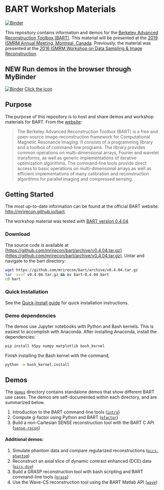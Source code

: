 # BART Workshop Materials

[![Binder](https://mybinder.org/badge_logo.svg)](https://mybinder.org/v2/gh/mrirecon/bart-workshop/master?filepath=setup.ipynb)

This repository contains information and demos for the [Berkeley Advanced Reconstruction Toolbox (BART)](http://mrirecon.github.io/bart).
This material will be presented at the [2019 ISMRM Annual Meeting, Montreal, Canada](https://www.ismrm.org/19m/). Previously, the material was presented
at the [2016 ISMRM Workshop on Data Sampling & Image Reconstruction](http://www.ismrm.org/workshops/Data16/).

## **NEW** Run demos in the browser through MyBinder
[![Binder](https://mybinder.org/badge_logo.svg)](https://mybinder.org/v2/gh/mrirecon/bart-workshop/master?filepath=setup.ipynb)
[Click the icon](https://mybinder.org/v2/gh/mrirecon/bart-workshop/master?filepath=setup.ipynb)



## Purpose
The purpose of this repository is to host and share demos and workshop materials for BART. From the [website](http://mrirecon.github.io/bart):

> The Berkeley Advanced Reconstruction Toolbox (BART) is a free and open-source image-reconstruction framework
> for Computational Magnetic Resonance Imaging. It consists of a programming library and a toolbox of command-line
> programs. The library provides common operations on multi-dimensional arrays, Fourier and wavelet transforms,
> as well as generic implementations of iterative optimization algorithms. The command-line tools provide direct
> access to basic operations on multi-dimensional arrays as well as efficient implementations of many calibration
> and reconstruction algorithms for parallel imaging and compressed sensing.

## Getting Started
The most up-to-date information can be found at the official BART website: http://mrirecon.github.io/bart.

The workshop material was tested with [BART version 0.4.04](https://github.com/mrirecon/bart/releases/tag/v0.4.04)

### Download
The source code is available at [https://github.com/mrirecon/bart/archive/v0.4.04.tar.gz](https://github.com/mrirecon/bart/archive/v0.4.04.tar.gz).
Untar and navigate to the bart directory:
```bash
wget https://github.com/mrirecon/bart/archive/v0.4.04.tar.gz
tar -xvvf v0.4.04.tar.gz && mv bart-0.4.04 bart
cd bart
```

### Quick Installation
See the [Quick-Install guide](doc/quick-install.md) for quick installation instructions.


### Demo dependencies
The demos use Jupyter notebooks with Python and Bash kernels. This is easiest to accomplish with Anaconda.
After installing Anaconda, install the dependencies:
```bash
pip install h5py numpy matplotlib bash_kernel 
```

Finish installing the Bash kernel with the command,
```bash
python -m bash_kernel.install
```

## Demos
The [`demos`](demos) directory contains standalone demos that show different BART use cases. The demos are self-documented within
each directory, and are summarized below.

1. Introduction to the BART command-line tools ([`intro`](demos/intro/intro.ipynb))
1. Compute g-factor using Python and BART ([`gfactor`](demos/gfactor-demo/gfactor-demo-real_data.ipynb))
1. Build a non-Cartesian SENSE reconstruction tool with the BART C API ([`sense-recon`](demos/sense-recon/sense-recon.ipynb))

#### Additional demos:
1. Simulate phantom data and compare regularized reconstructions  ([`pics-phantom`](demos/pics-phantom))
1. Reconstruct an axial slice of dynamic contrast enhanced (DCE) data ([`pics-dce`](demos/pics-dce))
1. Build a GRASP reconstruction tool with bash scripting and BART command-line tools ([`grasp`](demos/grasp))
1. Use the Wave-CS reconstruction tool using the BART Matlab API ([`wave`](demos/wave-cs))

